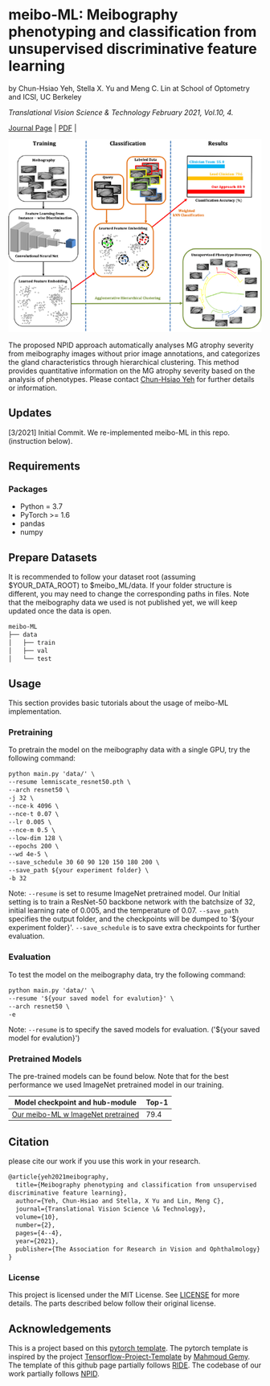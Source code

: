 # meibo-ML: Meibography phenotyping and classification from unsupervised discriminative feature learning

by Chun-Hsiao Yeh, Stella X. Yu and Meng C. Lin at School of Optometry and ICSI, UC Berkeley

<em>Translational Vision Science & Technology February 2021, Vol.10, 4.</em>

[Journal Page](https://tvst.arvojournals.org/article.aspx?articleid=2772251) | [PDF](http://www1.icsi.berkeley.edu/~stellayu/publication/doc/2021meiboTVST.pdf) | 

<img src="title-img.png" width="ˊ%" />

The proposed NPID approach automatically analyses MG atrophy severity from meibography images without prior image annotations, and categorizes the gland characteristics through hierarchical clustering. This method provides quantitative information on the MG atrophy severity based on the analysis of phenotypes. Please contact [Chun-Hsiao Yeh](mailto:daniel-yeh@berkeley.edu) for further details or information.


## Updates
[3/2021] Initial Commit. We re-implemented meibo-ML in this repo. (instruction below).


## Requirements
### Packages
* Python = 3.7
* PyTorch >= 1.6
* pandas
* numpy

## Prepare Datasets
It is recommended to follow your dataset root (assuming $YOUR_DATA_ROOT) to $meibo_ML/data. If your folder structure is different, you may need to change the corresponding paths in files. Note that the meibography data we used is not published yet, we will keep updated once the data is open.
```
meibo-ML
├── data
│   ├── train
│   ├── val
│   └── test
```

## Usage
This section provides basic tutorials about the usage of meibo-ML implementation.

### Pretraining
To pretrain the model on the meibography data with a single GPU, try the following command:
```
python main.py 'data/' \
--resume lemniscate_resnet50.pth \
--arch resnet50 \
-j 32 \
--nce-k 4096 \
--nce-t 0.07 \
--lr 0.005 \
--nce-m 0.5 \
--low-dim 128 \
--epochs 200 \
--wd 4e-5 \
--save_schedule 30 60 90 120 150 180 200 \
--save_path ${your experiment folder} \
-b 32
```
Note: `--resume` is set to resume ImageNet pretrained model. Our Initial setting is to train a ResNet-50 backbone network with the batchsize of 32, initial learning rate of 0.005, and the temperature of 0.07. `--save_path` specifies the output folder, and the checkpoints will be dumped to '${your experiment folder}'.  `--save_schedule` is to save extra checkpoints for further evaluation.

### Evaluation
To test the model on the meibography data, try the following command:
```
python main.py 'data/' \
--resume '${your saved model for evalution}' \
--arch resnet50 \
-e
```
Note: `--resume` is to specify the saved models for evaluation. ('${your saved model for evalution}')

### Pretrained Models
The pre-trained models can be found below. Note that for the best performance we used ImageNet pretrained model in our training.

| Model checkpoint and hub-module   |          Top-1         |
|-----------------------------------|------------------------|
|[Our meibo-ML w ImageNet pretrained]() |          79.4          |


## Citation
please cite our work if you use this work in your research.
```
@article{yeh2021meibography,
  title={Meibography phenotyping and classification from unsupervised discriminative feature learning},
  author={Yeh, Chun-Hsiao and Stella, X Yu and Lin, Meng C},
  journal={Translational Vision Science \& Technology},
  volume={10},
  number={2},
  pages={4--4},
  year={2021},
  publisher={The Association for Research in Vision and Ophthalmology}
}
```

### License
This project is licensed under the MIT License. See [LICENSE](https://github.com/danielchyeh/meibo-ML/blob/main/LICENSE) for more details. The parts described below follow their original license.

## Acknowledgements
This is a project based on this [pytorch template](https://github.com/victoresque/pytorch-template). The pytorch template is inspired by the project [Tensorflow-Project-Template](https://github.com/MrGemy95/Tensorflow-Project-Template) by [Mahmoud Gemy](https://github.com/MrGemy95). The template of this github page partially follows [RIDE](https://github.com/frank-xwang/RIDE-LongTailRecognition). The codebase of our work partially follows [NPID](https://github.com/zhirongw/lemniscate.pytorch).



